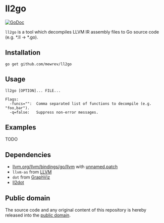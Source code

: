 # ll2go

[![GoDoc](https://godoc.org/github.com/mewrev/ll2go?status.svg)](https://godoc.org/github.com/mewrev/ll2go)

`ll2go` is a tool which decompiles LLVM IR assembly files to Go source code (e.g. *.ll -> *.go).

## Installation

```shell
go get github.com/mewrev/ll2go
```

## Usage

    ll2go [OPTION]... FILE...

    Flags:
      -funcs="":  Comma separated list of functions to decompile (e.g. "foo,bar").
      -q=false:   Suppress non-error messages.

## Examples

TODO

## Dependencies

* [llvm.org/llvm/bindings/go/llvm](https://godoc.org/llvm.org/llvm/bindings/go/llvm) with [unnamed.patch](unnamed.patch)
* `llvm-as` from [LLVM](http://llvm.org/)
* `dot` from [GraphViz](http://www.graphviz.org/)
* [ll2dot](https://github.com/mewrev/ll2dot)

## Public domain

The source code and any original content of this repository is hereby released into the [public domain].

[public domain]: https://creativecommons.org/publicdomain/zero/1.0/
